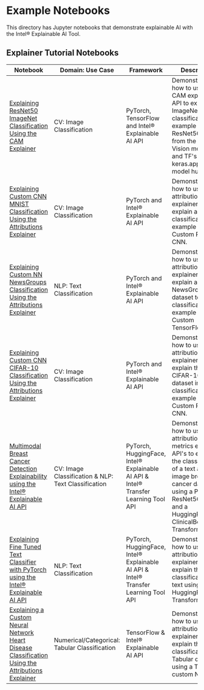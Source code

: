 # Example Notebooks

This directory has Jupyter notebooks that demonstrate explainable AI with the Intel® Explainable AI Tool. 

## Explainer Tutorial Notebooks

| Notebook | Domain: Use Case | Framework| Description |
| ---------| ---------|----------|-------------|
| [Explaining ResNet50 ImageNet Classification Using the CAM Explainer](explainer/imagenet_with_cam) | CV: Image Classification | PyTorch, TensorFlow and Intel® Explainable AI API | Demonstrates how to use the CAM explainer API to explain an ImageNet classification example using a ResNet50 CNN from the Torch Vision model hub and TF's keras.applications model hub. |
| [Explaining Custom CNN MNIST Classification Using the Attributions Explainer](explainer/mnist_with_attributions_and_metrics) | CV: Image Classification | PyTorch and Intel® Explainable AI API | Demonstrates how to use the attributions explainer API to explain an MNIST classification example using a Custom PyTorch CNN. |
| [Explaining Custom NN NewsGroups Classification Using the Attributions Explainer](explainer/newsgroups_with_attributions_and_metrics) | NLP: Text Classification | PyTorch and Intel® Explainable AI API | Demonstrates how to use the attributions explainer API to explain a NewsGroups dataset text classification example using a Custom TensorFlow NN. |
| [Explaining Custom CNN CIFAR-10 Classification Using the Attributions Explainer](explainer/cifar_with_attributions) | CV: Image Classification | PyTorch and Intel® Explainable AI API | Demonstrates how to use the attributions explainer API to explain the CIFAR-10 dataset image classification example using a Custom PyTorch CNN. |
| [Multimodal Breast Cancer Detection Explainability using the Intel® Explainable AI API](explainer/multimodal_cancer_detection) | CV: Image Classification & NLP: Text Classification| PyTorch, HuggingFace, Intel® Explainable AI API & Intel® Transfer Learning Tool API | Demonstrates how to use the attributions and metrics explainer API's to explain the classification of a text and image breast cancer dataset using a PyTorch ResNet50 CNN and a HuggingFace ClinicalBert Transformer. |
| [Explaining Fine Tuned Text Classifier with PyTorch using the Intel® Explainable AI API](explainer/transfer_learning_text_classification) | NLP: Text Classification| PyTorch, HuggingFace, Intel® Explainable AI API & Intel® Transfer Learning Tool API | Demonstrates how to use the attributions explainer API's to explain the classification of a text using  HuggingFace Transformer. |
| [Explaining a Custom Neural Network Heart Disease Classification Using the Attributions Explainer ](explainer/heart_disease_with_attributions) | Numerical/Categorical: Tabular Classification | TensorFlow & Intel® Explainable AI API | Demonstrates how to use the attributions explainer API's to explain the classification of a Tabular data using  a TensFlow custom NN. |
